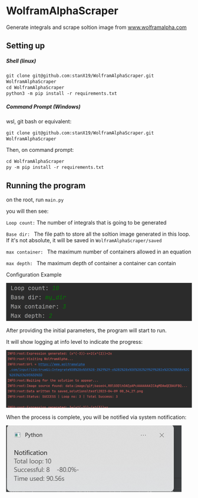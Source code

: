 # WolframAlphaScraper


Generate integrals and scrape soltion image from www.wolframalpha.com

## Setting up
##### Shell (linux)
```commandline
git clone git@github.com:stanX19/WolframAlphaScraper.git WolframAlphaScraper
cd WolframAlphaScraper
python3 -m pip install -r requirements.txt
```
##### Command Prompt (Windows)

wsl, git bash or equivalent: 

```commandline
git clone git@github.com:stanX19/WolframAlphaScraper.git WolframAlphaScraper
```

Then, on command prompt:

```commandline
cd WolframAlphaScraper
py -m pip install -r requirements.txt
```

## Running the program
on the root, run `main.py`

you will then see:

`Loop count:` The number of integrals that is going to be generated

`Base dir: ` The file path to store all the soltion image generated in this loop. If it's not absolute, it will be saved in `WolframAlphaScraper/saved`

`max container: ` The maximum number of containers allowed in an equation

`max depth: ` The maximum depth of container a container can contain

Configuration Example

![example_initial_config.png](assets/initial_config.png)

After providing the initial parameters, the program will start to run.

It will show logging at info level to indicate the progress:

![example_logging_in_process.png](assets/logging_in_process.png)

When the process is complete, you will be notified via system notification:

![example_notification.png](assets/example_notification.png)

